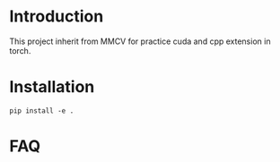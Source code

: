 
# Introduction
This project inherit from MMCV for practice cuda and cpp extension in torch.

# Installation
``` shell
pip install -e .
```

# FAQ
